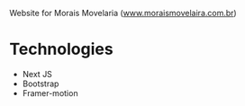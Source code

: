 Website for Morais Movelaria (www.moraismovelaira.com.br)

# Technologies
* Next JS
* Bootstrap
* Framer-motion
